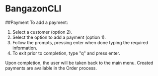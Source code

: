 # BangazonCLI

##Payment
To add a payment:
1. Select a customer (option 2).
2. Select the option to add a payment (option 1).
3. Follow the prompts, pressing enter when done typing the required information.
4. To exit prior to completion, type "q" and press enter.

Upon completion, the user will be taken back to the main menu.  Created payments are available in the Order process.
